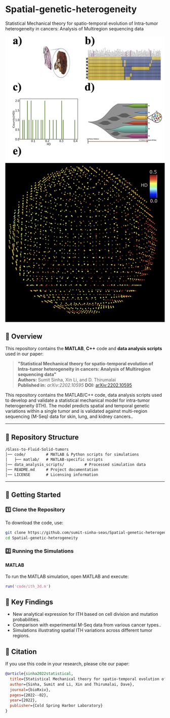 # Spatial-genetic-heterogeneity
Statistical Mechanical theory for spatio-temporal evolution of Intra-tumor
heterogeneity in cancers: Analysis of Multiregion sequencing data

![Simulation Preview](images/snapshot.png)

## 📌 Overview
This repository contains the **MATLAB**, **C++** code and **data analysis scripts** used in our paper:

> **"Statistical Mechanical theory for spatio-temporal evolution of Intra-tumor
heterogeneity in cancers: Analysis of Multiregion sequencing data"**  
> **Authors:** Sumit Sinha, Xin Li, and D. Thirumalai  
> **Published in:** *arXiv:2202.10595*
> **DOI:** [arXiv:2202.10595](https://arxiv.org/abs/2202.10595)  

This repository contains the MATLAB/C++ code, data analysis scripts used to develop and validate a statistical mechanical model for intra-tumor heterogeneity (ITH). The model predicts spatial and temporal genetic variations within a single tumor and is validated against multi-region sequencing (M-Seq) data for skin, lung, and kidney cancers..

---

## 📂 Repository Structure
```text
/Glass-to-Fluid-Solid-tumors
│── code/         # MATLAB & Python scripts for simulations
│   ├── matlab/   # MATLAB-specific scripts
│── data_analysis_scripts/         # Processed simulation data
│── README.md     # Project documentation
│── LICENSE       # Licensing information
```


---

## 🚀 Getting Started
### 1️⃣ Clone the Repository
To download the code, use:
```sh
git clone https://github.com/sumit-sinha-seas/Spatial-genetic-heterogeneity.git
cd Spatial-genetic-heterogeneity
```

### 2️⃣ Running the Simulations
#### **MATLAB**
To run the MATLAB simulation, open MATLAB and execute:
``` matlab
run('code/ith_3d.m')
```



## 🔬 Key Findings
- New analytical expression for ITH based on cell division and mutation probabilities.
- Comparison with experimental M-Seq data from various cancer types..
- Simulations illustrating spatial ITH variations across different tumor regions.



## 📜 Citation
If you use this code in your research, please cite our paper:
```bibtex
@article{sinha2022statistical,
  title={Statistical Mechanical theory for spatio-temporal evolution of Intra-tumor heterogeneity in cancers: Analysis of Multiregion sequencing data},
  author={Sinha, Sumit and Li, Xin and Thirumalai, Dave},
  journal={bioRxiv},
  pages={2022--02},
  year={2022},
  publisher={Cold Spring Harbor Laboratory}
}
```
